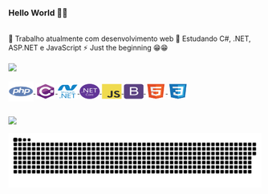 ###   Hello World 👋👋
  <br>
  🔭 Trabalho atualmente com desenvolvimento web
  🌱 Estudando C#, .NET, ASP.NET e JavaScript 
  ⚡ Just the beginning 😁😁

 <div>
  <br><a href="https://github.com/LuizFilipeDev">
  <img height="190em" src="https://github-readme-stats.vercel.app/api/top-langs/?username=LuizFilipeDev&layout=compact&langs_count=7&theme=dark&card_width=1080"/>
 </div>
  
<div style="display: inline_block"><br>
    <img align="center" alt="Luiz-PHP" height="40" width="50" src="https://raw.githubusercontent.com/devicons/devicon/master/icons/php/php-plain.svg">
  <img align="center" alt="Luiz-Csharp" height="30" width="40" src="https://raw.githubusercontent.com/devicons/devicon/master/icons/csharp/csharp-original.svg">
  <img align="center" alt="Luiz-DotNet" height="30" width="40" src="https://raw.githubusercontent.com/devicons/devicon/master/icons/dot-net/dot-net-plain-wordmark.svg">
  <img align="center" alt="Luiz-DotNetCore" height="30" width="40" src="https://raw.githubusercontent.com/devicons/devicon/master/icons/dotnetcore/dotnetcore-original.svg">
  <img align="center" alt="Luiz-JavaScript" height="30" width="40" src="https://raw.githubusercontent.com/devicons/devicon/master/icons/javascript/javascript-original.svg">
  <img align="center" alt="Luiz-BootStrap" height="30" width="40" src="https://raw.githubusercontent.com/devicons/devicon/master/icons/bootstrap/bootstrap-plain.svg">
  <img align="center" alt="Luiz-HTML" height="30" width="40" src="https://raw.githubusercontent.com/devicons/devicon/master/icons/html5/html5-original.svg">
  <img align="center" alt="Luiz-CSS" height="30" width="40" src="https://raw.githubusercontent.com/devicons/devicon/master/icons/css3/css3-original.svg">
</div>
  
## 
 
<div> 
  <a href="https://www.linkedin.com/in/luiz-soares-33776b200" target="_blank"><img src="https://img.shields.io/badge/-LinkedIn-%230077B5?style=for-the-badge&logo=linkedin&logoColor=white" target="_blank"></a> 

  ![Snake animation](https://github.com/LuizFilipeDev/LuizFilipeDev/blob/output/github-contribution-grid-snake.svg)  
</div>
